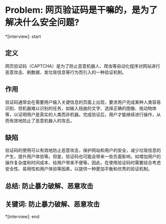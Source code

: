 # Problem: 网页验证码是干嘛的，是为了解决什么安全问题?

*[interview]: start

## 定义
网页验证码（CAPTCHA）是为了防止恶意机器人、爬虫等自动化程序对网站进行恶意攻击、刷数据、发垃圾信息等行为而引入的一种验证机制。

## 作用
验证码通常会在需要用户输入关键信息的页面上出现，要求用户完成某种人类容易识别、但机器难以识别的任务，如输入扭曲的文字、选择正确的图像、拖动物体等，以证明用户是真实的人类而非机器。完成验证后，用户才能继续进行操作，从而有效地防止了恶意机器人的攻击。

## 缺陷
验证码的使用可以有效地防止恶意攻击，保护网站和用户的安全，减少垃圾信息的产生，提升用户体验等。但是，验证码也可能会带来一些负面影响，如增加用户的操作复杂度和时间成本、给用户带来不便等。因此，在使用验证码时需要综合考虑安全性、易用性和用户体验等因素，以提供一种更加平衡和优秀的验证机制。

## 总结: 防止暴力破解、恶意攻击

## 关键词: 防止暴力破解、恶意攻击
*[interview]: end
